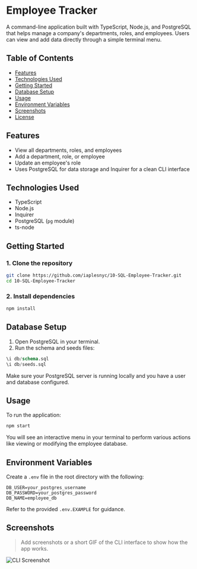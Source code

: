 # Employee Tracker

A command-line application built with TypeScript, Node.js, and PostgreSQL that helps manage a company's departments, roles, and employees. Users can view and add data directly through a simple terminal menu.

## Table of Contents

- [Features](#features)
- [Technologies Used](#technologies-used)
- [Getting Started](#getting-started)
- [Database Setup](#database-setup)
- [Usage](#usage)
- [Environment Variables](#environment-variables)
- [Screenshots](#screenshots)
- [License](#license)

## Features

- View all departments, roles, and employees
- Add a department, role, or employee
- Update an employee's role
- Uses PostgreSQL for data storage and Inquirer for a clean CLI interface

## Technologies Used

- TypeScript
- Node.js
- Inquirer
- PostgreSQL (`pg` module)
- ts-node

## Getting Started

### 1. Clone the repository

```bash
git clone https://github.com/iaplesnyc/10-SQL-Employee-Tracker.git
cd 10-SQL-Employee-Tracker
```

### 2. Install dependencies

```bash
npm install
```

## Database Setup

1. Open PostgreSQL in your terminal.
2. Run the schema and seeds files:

```sql
\i db/schema.sql
\i db/seeds.sql
```

Make sure your PostgreSQL server is running locally and you have a user and database configured.

## Usage

To run the application:

```bash
npm start
```

You will see an interactive menu in your terminal to perform various actions like viewing or modifying the employee database.

## Environment Variables

Create a `.env` file in the root directory with the following:

```env
DB_USER=your_postgres_username
DB_PASSWORD=your_postgres_password
DB_NAME=employee_db
```

Refer to the provided `.env.EXAMPLE` for guidance.

## Screenshots

> Add screenshots or a short GIF of the CLI interface to show how the app works.

![CLI Screenshot](assets/sql-challenge-screenshot)